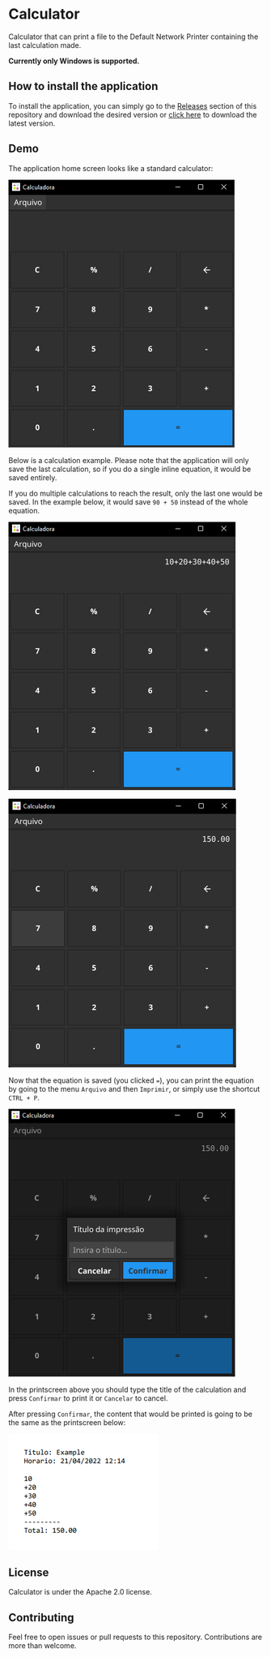 # Calculator

Calculator that can print a file to the Default Network Printer containing the last calculation made.

**Currently only Windows is supported.**

## How to install the application

To install the application, you can simply go to the [Releases](https://github.com/Feggah/calculator/releases) section of this repository and download the desired version or [click here](https://github.com/Feggah/calculator/releases/download/v0.1.0/calculator.exe) to download the latest version.

## Demo

The application home screen looks like a standard calculator:

![image](/img/home-screen.png)

Below is a calculation example. Please note that the application will only save the last calculation, so if you do a single inline equation, it would be  saved entirely.

If you do multiple calculations to reach the result, only the last one would be saved. In the example below, it would save `90 + 50` instead of the whole equation.

![image](/img/calculation-example.png)

![image](/img/calculation-made-example.png)

Now that the equation is saved (you clicked `=`), you can print the equation by going to the menu `Arquivo` and then `Imprimir`, or simply use the shortcut `CTRL + P`.

![image](/img/print-title-example.png)

In the printscreen above you should type the title of the calculation and press `Confirmar` to print it or `Cancelar` to cancel.

After pressing `Confirmar`, the content that would be printed is going to be the same as the printscreen below:

![image](/img/printed-content-example.png)

## License

Calculator is under the Apache 2.0 license.

## Contributing

Feel free to open issues or pull requests to this repository. Contributions are more than welcome.
